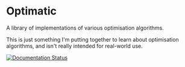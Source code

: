 # Optimatic   
A library of implementations of various optimisation algorithms.   

This is just something I'm putting together to learn about optimisation
algorithms, and isn't really intended for real-world use.

[![Documentation Status](https://readthedocs.org/projects/optimatic/badge/?version=latest)](http://optimatic.readthedocs.io/en/latest/?badge=latest)
